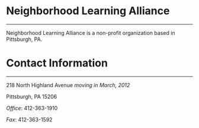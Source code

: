 # Neighborhood Learning Alliance #
* * *

Neighborhood Learning Alliance is a non-profit organization based in Pittsburgh, PA.

# Contact Information
* * *

218 North Highland Avenue *moving in March, 2012*

Pittsburgh, PA 15206

*Office*: 412-363-1910

*Fax*: 412-363-1592
